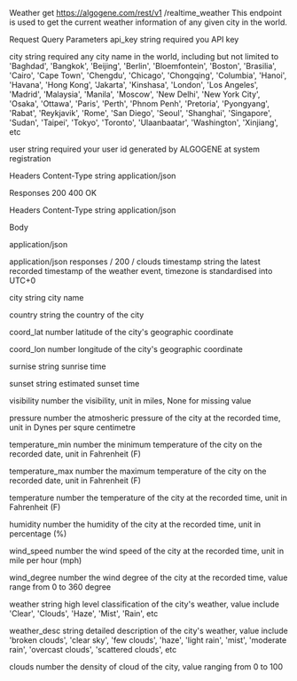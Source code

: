 Weather
get
https://algogene.com/rest/v1
/realtime_weather
This endpoint is used to get the current weather information of any given city in the world.

Request
Query Parameters
api_key
string
required
you API key

city
string
required
any city name in the world, including but not limited to 'Baghdad', 'Bangkok', 'Beijing', 'Berlin', 'Bloemfontein', 'Boston', 'Brasilia', 'Cairo', 'Cape Town', 'Chengdu', 'Chicago', 'Chongqing', 'Columbia', 'Hanoi', 'Havana', 'Hong Kong', 'Jakarta', 'Kinshasa', 'London', 'Los Angeles', 'Madrid', 'Malaysia', 'Manila', 'Moscow', 'New Delhi', 'New York City', 'Osaka', 'Ottawa', 'Paris', 'Perth', 'Phnom Penh', 'Pretoria', 'Pyongyang', 'Rabat', 'Reykjavik', 'Rome', 'San Diego', 'Seoul', 'Shanghai', 'Singapore', 'Sudan', 'Taipei', 'Tokyo', 'Toronto', 'Ulaanbaatar', 'Washington', 'Xinjiang', etc

user
string
required
your user id generated by ALGOGENE at system registration

Headers
Content-Type
string
application/json

Responses
200
400
OK

Headers
Content-Type
string
application/json

Body

application/json

application/json
responses
/
200
/
clouds
timestamp
string
the latest recorded timestamp of the weather event, timezone is standardised into UTC+0

city
string
city name

country
string
the country of the city

coord_lat
number
latitude of the city's geographic coordinate

coord_lon
number
longitude of the city's geographic coordinate

surnise
string
sunrise time

sunset
string
estimated sunset time

visibility
number
the visibility, unit in miles, None for missing value

pressure
number
the atmosheric pressure of the city at the recorded time, unit in Dynes per squre centimetre

temperature_min
number
the minimum temperature of the city on the recorded date, unit in Fahrenheit (F)

temperature_max
number
the maximum temperature of the city on the recorded date, unit in Fahrenheit (F)

temperature
number
the temperature of the city at the recorded time, unit in Fahrenheit (F)

humidity
number
the humidity of the city at the recorded time, unit in percentage (%)

wind_speed
number
the wind speed of the city at the recorded time, unit in mile per hour (mph)

wind_degree
number
the wind degree of the city at the recorded time, value range from 0 to 360 degree

weather
string
high level classification of the city's weather, value include 'Clear', 'Clouds', 'Haze', 'Mist', 'Rain', etc

weather_desc
string
detailed description of the city's weather, value include 'broken clouds', 'clear sky', 'few clouds', 'haze', 'light rain', 'mist', 'moderate rain', 'overcast clouds', 'scattered clouds', etc

clouds
number
the density of cloud of the city, value ranging from 0 to 100